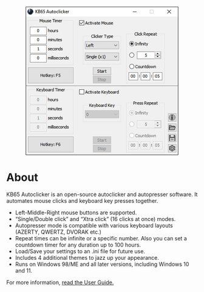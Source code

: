 <p align="center">
	<img width="auto" src="https://github.com/emirunlusoftware/KB65-Autoclicker/blob/main/KB65%20Autoclicker.png">
</p>

# About
KB65 Autoclicker is an open-source autoclicker and autopresser
software. It automates mouse clicks and keyboard key presses
together.

- Left-Middle-Right mouse buttons are supported.
- “Single/Double click” and “Xtra click” (16 clicks at once)
modes.
- Autopresser mode is compatible with various keyboard
layouts (AZERTY, QWERTZ, DVORAK etc.)
- Repeat times can be infinite or a specific number. Also you
can set a countdown timer for any duration up to 100
hours.
- Load/Save your settings to an .ini file for future use.
- Includes 4 additional themes to jazz up your appearance.
- Runs on Windows 98/ME and all later versions, including
Windows 10 and 11.

For more information, [read the User Guide.](https://raw.githubusercontent.com/emirunlusoftware/KB65-Autoclicker/ebe8a8de4738bb6487b4a7bdd643a8b6f77d24ec/KB65%20Autoclicker%20User%20Guide.pdf)
